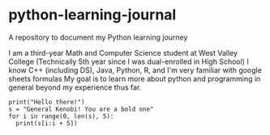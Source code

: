 # python-learning-journal
A repository to document my Python learning journey

I am a third-year Math and Computer Science student at West Valley College (Technically 5th year since I was dual-enrolled in High School)
I know C++ (including DS), Java, Python, R, and I'm very familiar with google sheets formulas 
My goal is to learn more about python and programming in general beyond my experience thus far.

```
print("Hello there!")
s = "General Kenobi! You are a bold one"
for i in range(0, len(s), 5):
  print(s[i:i + 5])
```
